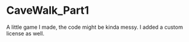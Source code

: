 # CaveWalk_Part1
A little game I made, the code might be kinda messy.
I added a custom license as well.
